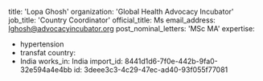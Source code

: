 title: 'Lopa Ghosh'
organization: 'Global Health Advocacy Incubator'
job_title: 'Country Coordinator'
official_title: Ms
email_address: lghosh@advocacyincubator.org
post_nominal_letters: 'MSc MA'
expertise:
  - hypertension
  - transfat
country:
  - India
works_in: India
import_id: 8441d1d6-7f0e-442b-9fa0-32e594a4e4bb
id: 3deee3c3-4c29-47ec-ad40-93f055f77081
